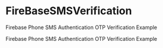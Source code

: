 # FireBaseSMSVerification
Firebase Phone SMS Authentication OTP Verification Example

Firebase Phone SMS Authentication OTP Verification Example
